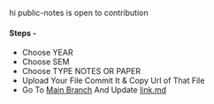 hi public-notes is open to contribution

#### Steps -
- Choose YEAR 
- Choose SEM
- Choose TYPE NOTES OR PAPER
- Upload Your File Commit It & Copy Url of That File
- Go To [Main Branch](https://github.com/himanshudadheech/public-notes) And Update  [link.md](https://github.com/himanshudadheech/public-notes/blob/main/links.md)
  
